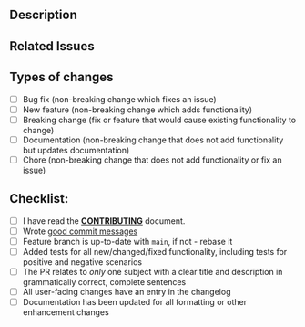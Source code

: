 <!-- Hello! Thanks for submitting a PR. To help make things go a bit more
     smoothly we would appreciate that you go through this template. -->

## Description

<!-- Describe your changes in detail.  Good things to put here include: 

     - what problems does it solve?
     - reasoning for the change
     - any noteworthy (or hacky) choices to be aware of
     - what the problem resolved here looked like ... we won't mind a ranty story :)
-->

## Related Issues

<!--- If you are suggesting a new feature or change, please create an issue first -->

<!--- Add a link to all corresponding Github issues here, using any [appropriate keywords](https://help.github.com/en/articles/closing-issues-using-keywords) as appropriate -->

## Types of changes

<!--- What types of changes does your code introduce? Put an `x` in all the boxes that apply: -->

- [ ] Bug fix (non-breaking change which fixes an issue)
- [ ] New feature (non-breaking change which adds functionality)
- [ ] Breaking change (fix or feature that would cause existing functionality to change)
- [ ] Documentation (non-breaking change that does not add functionality but updates documentation)
- [ ] Chore (non-breaking change that does not add functionality or fix an issue)

## Checklist:

<!-- Go over all the following points, and put an `x` in all the boxes that apply. 

     If you're unsure about any of these, don't hesitate to ask. We're here to help!

     If any of the following items aren't relevant for your contribution
     please still tick them so we know you've gone through the checklist.

     Tests are required for bugfixes and new features.
     Documentation changes are necessary for formatting and most enhancement changes. -->

- [ ] I have read the [**CONTRIBUTING**](https://github.com/jameslanska/markdown-table-formatter/blob/main/CONTRIBUTING.md) document.
- [ ] Wrote [good commit messages](https://chris.beams.io/posts/git-commit/)
- [ ] Feature branch is up-to-date with `main`, if not - rebase it
- [ ] Added tests for all new/changed/fixed functionality, including tests for positive and negative scenarios
- [ ] The PR relates to *only* one subject with a clear title and description in grammatically correct, complete sentences
- [ ] All user-facing changes have an entry in the changelog
- [ ] Documentation has been updated for all formatting or other enhancement changes

<!-- Finally, once again thanks for your time and effort. If you have any
     feedback in regards to your experience contributing here, please
     let us know!
